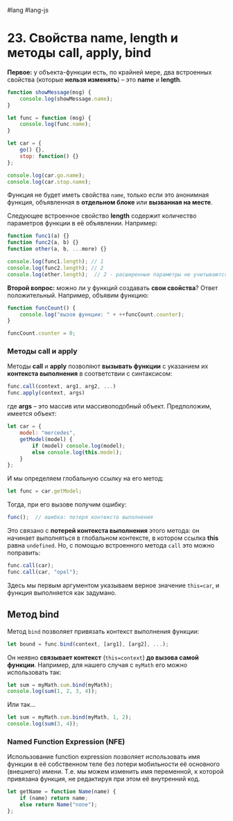 #lang #lang-js

# 23. Свойства name, length и методы call, apply, bind

**Первое:** у объекта-функции есть, по крайней мере, два встроенных свойства (которые **нельзя изменять**) – это **name** и **length**.

```javascript
function showMessage(msg) {
    console.log(showMessage.name);
}

let func = function (msg) {
    console.log(func.name);
}

let car = {
    go() {},
    stop: function() {}
};

console.log(car.go.name);
console.log(car.stop.name);
```

Функция не будет иметь свойства `name`, только если это анонимная функция, объявленная в **отдельном блоке** или **вызванная на месте**.

Следующее встроенное свойство **length** содержит количество параметров функции в её объявлении. Например:

```javascript
function func1(a) {}
function func2(a, b) {}
function other(a, b, ...more) {}

console.log(func1.length); // 1
console.log(func2.length); // 2
console.log(other.length);  // 2 - расширенные параметры не учитываются при подсчете
```

**Второй вопрос:** можно ли у функций создавать **свои свойства**? Ответ положительный. Например, объявим функцию:

```javascript
function funcCount() {
    console.log("вызов функции: " + ++funcCount.counter);
}

funcCount.counter = 0;
```

### Методы call и apply

Методы **call** и **apply** позволяют **вызывать функции** с указанием их **контекста выполнения** в соответствии с синтаксисом:

```javascript
func.call(context, arg1, arg2, ...)  
func.apply(context, args)
```

где **args** – это массив или массивоподобный объект.
Предположим, имеется объект:

```javascript
let car = {
    model: "mercedes",
    getModel(model) {
        if (model) console.log(model);
        else console.log(this.model);
    }
};
```

И мы определяем глобальную ссылку на его метод:

```javascript
let func = car.getModel;
```

Тогда, при его вызове получим ошибку:

```javascript
func();  // ошибка: потеря контекста выполнения
```

Это связано с **потерей контекста выполнения** этого метода: он начинает выполняться в глобальном контексте, в котором ссылка **this** равна `undefined`. Но, с помощью встроенного метода `call` это можно поправить:

```javascript
func.call(car);
func.call(car, "opel");
```

Здесь мы первым аргументом указываем верное значение `this=car`, и функция выполняется как задумано.

## Метод bind

Метод `bind` позволяет привязать контекст выполнения функции:

```javascript
let bound = func.bind(context, [arg1], [arg2], ...);
```

Он неявно **связывает контекст** (`this=context`) **до вызова самой функции**. Например, для нашего случая с `myMath` его можно использовать так:

```javascript
let sum = myMath.sum.bind(myMath);
console.log(sum(1, 2, 3, 4));
```

Или так…

```javascript
let sum = myMath.sum.bind(myMath, 1, 2);
console.log(sum(3, 4));
```

### Named Function Expression (NFE)

Использование function expression позволяет использовать имя функции в её собственном теле без потери мобильности её основного (внешнего) имени. Т.е. мы можем изменить имя переменной, к которой привязана функция, не редактируя при этом её внутренний код.

```javascript
let getName = function Name(name) {
    if (name) return name;
    else return Name("none");
};
```
